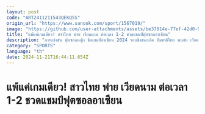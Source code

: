 ```yaml
---
layout: post
code: "ART2411211543QEKQSS"
origin_url: "https://www.sanook.com/sport/1567019/"
image: "https://github.com/user-attachments/assets/be37014e-77ef-42d0-9d1d-a867cc3ae89d"
title: "แพ้แค่เกมเดียว! สาวไทย พ่าย เวียดนาม ต่อเวลา 1-2 ชวดแชมป์ฟุตซอลอาเซียน"
description: "การแข่งขัน ฟุตซอลหญิง ชิงแชมป์อาเซียน 2024 รอบชิงชนะเลิศ ทีมชาติไทย พบกับ เวียดนาม ที่สนาม ฟิลสปอร์ตส์ อารีนา ประเทศ ฟิลิปปินส์ เมื่อวันที่ 21 พฤศจิกายน 2567"
category: "SPORTS"
language: "th"
date: 2024-11-21T16:44:11.654Z
---
```


# แพ้แค่เกมเดียว! สาวไทย พ่าย เวียดนาม ต่อเวลา 1-2 ชวดแชมป์ฟุตซอลอาเซียน